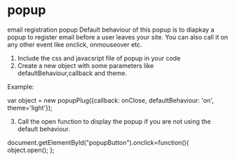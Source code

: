 # popup
email registration popup
Default behaviour of this popup is to diapkay a popup to register email before a user leaves your site. You can also call it on any other event like onclick, onmouseover etc.
1) Include the css and javacsript file of popup in your code
2) Create a new object with some parameters like defaultBehaviour,callback and theme.

Example:

var object = new popupPlug({callback: onClose, defaultBehaviour: 'on', theme='light'});

3) Call the open function to display the popup if you are not using the default behaviour.

document.getElementById("popupButton").onclick=function(){
	object.open();
};
